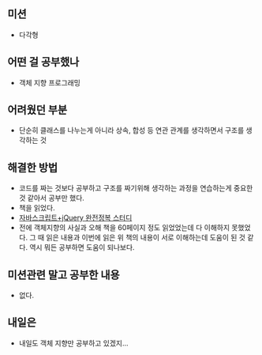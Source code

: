 ## **미션**

- 다각형

## **어떤 걸 공부했나**

- 객체 지향 프로그래밍

## **어려웠던 부분**

- 단순히 클래스를 나누는게 아니라 상속, 합성 등 연관 관계를 생각하면서 구조를 생각하는 것

## **해결한 방법**
- 코드를 짜는 것보다 공부하고 구조를 짜기위해 생각하는 과정을 연습하는게 중요한 것 같아서 공부만 했다.
- 책을 읽었다.
- [자바스크립트+jQuery 완전정복 스터디](http://www.kyobobook.co.kr/product/detailViewKor.laf?ejkGb=KOR&mallGb=KOR&barcode=9791158390143&orderClick=LAG&Kc=)
- 전에 객체지향의 사실과 오해 책을 60페이지 정도 읽었었는데 다 이해하지 못했었다. 그 때 읽은 내용과 이번에 읽은 위 책의 내용이 서로 이해하는데 도움이 된 것 같다. 역시 뭐든 공부하면 도움이 되나보다.

## **미션관련 말고 공부한 내용**

- 없다.

## **내일은**
- 내일도 객체 지향만 공부하고 있겠지...

